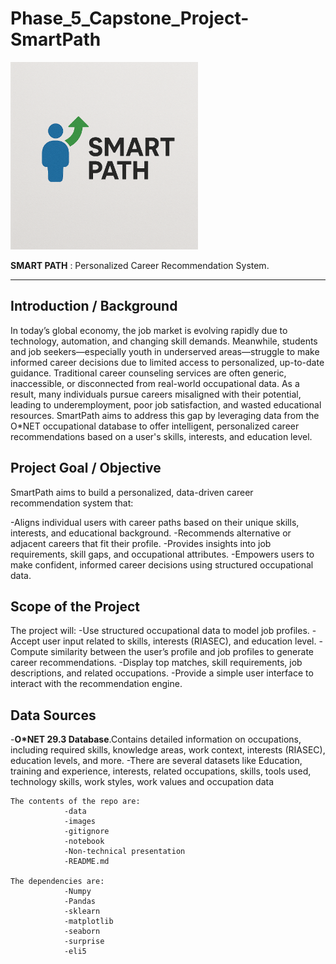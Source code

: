 # Phase_5_Capstone_Project-SmartPath

<img src = images\smart_path.png alt = 'Smart Path' width= 300>

 **SMART PATH** : Personalized Career Recommendation System.

*****

## Introduction / Background

In today’s global economy, the job market is evolving rapidly due to technology, automation, and changing skill demands. Meanwhile, students and job seekers—especially youth in underserved areas—struggle to make informed career decisions due to limited access to personalized, up-to-date guidance.
Traditional career counseling services are often generic, inaccessible, or disconnected from real-world occupational data. As a result, many individuals pursue careers misaligned with their potential, leading to underemployment, poor job satisfaction, and wasted educational resources.
SmartPath aims to address this gap by leveraging data from the O*NET occupational database to offer intelligent, personalized career recommendations based on a user's skills, interests, and education level.

## Project Goal / Objective

SmartPath aims to build a personalized, data-driven career recommendation system that:

-Aligns individual users with career paths based on their unique skills, interests, and educational background.
-Recommends alternative or adjacent careers that fit their profile.
-Provides insights into job requirements, skill gaps, and occupational attributes.
-Empowers users to make confident, informed career decisions using structured occupational data.

## Scope of the Project

The project will:
-Use structured occupational data to model job profiles.
-Accept user input related to skills, interests (RIASEC), and education level.
-Compute similarity between the user’s profile and job profiles to generate career recommendations.
-Display top matches, skill requirements, job descriptions, and related occupations.
-Provide a simple user interface to interact with the recommendation engine.

## Data Sources

-**O*NET 29.3 Database**.Contains detailed information on occupations, including required skills, knowledge areas, work context, interests (RIASEC), education levels, and more.
-There are several datasets like Education, training and experience, interests, related occupations, skills, tools used, technology skills, work styles, work values and occupation data

```
The contents of the repo are:
            -data
            -images
            -gitignore
            -notebook
            -Non-technical presentation
            -README.md

The dependencies are:
            -Numpy
            -Pandas
            -sklearn
            -matplotlib
            -seaborn
            -surprise
            -eli5
```
